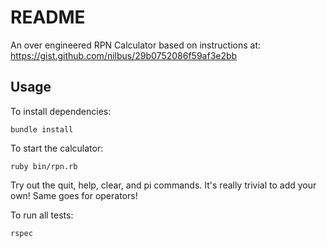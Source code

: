 # README

An over engineered RPN Calculator based on instructions at: https://gist.github.com/nilbus/29b0752086f59af3e2bb

## Usage

To install dependencies:

`bundle install`

To start the calculator:

`ruby bin/rpn.rb`

Try out the quit, help, clear, and pi commands. It's really trivial to add your own! Same goes for operators!

To run all tests:

`rspec`
